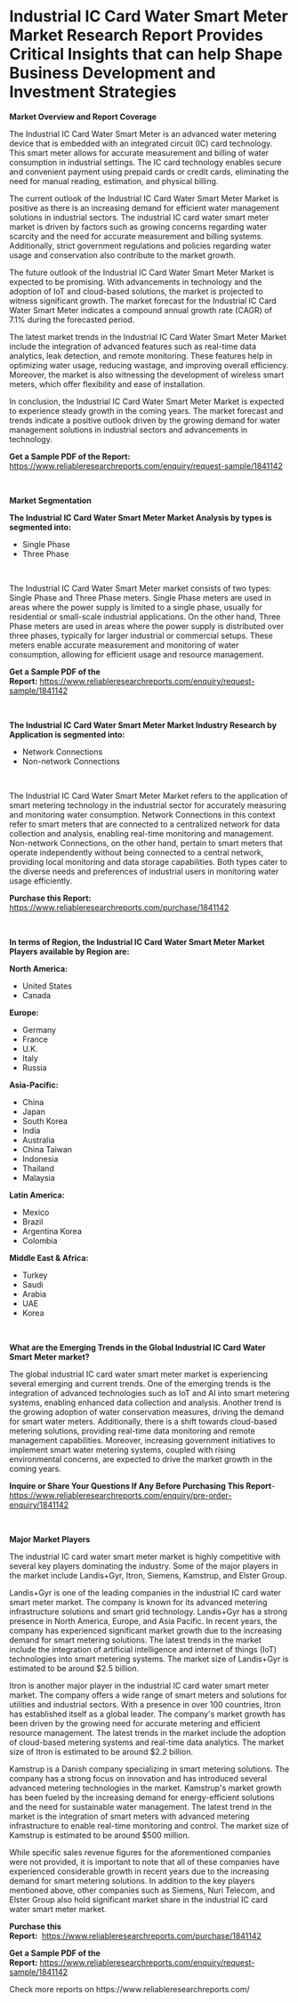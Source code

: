 <p><h1>Industrial IC Card Water Smart Meter Market Research Report Provides Critical Insights that can help Shape Business Development and Investment Strategies</h1></p><p><strong>Market Overview and Report Coverage</strong></p>
<p><p>The Industrial IC Card Water Smart Meter is an advanced water metering device that is embedded with an integrated circuit (IC) card technology. This smart meter allows for accurate measurement and billing of water consumption in industrial settings. The IC card technology enables secure and convenient payment using prepaid cards or credit cards, eliminating the need for manual reading, estimation, and physical billing.</p><p>The current outlook of the Industrial IC Card Water Smart Meter Market is positive as there is an increasing demand for efficient water management solutions in industrial sectors. The industrial IC card water smart meter market is driven by factors such as growing concerns regarding water scarcity and the need for accurate measurement and billing systems. Additionally, strict government regulations and policies regarding water usage and conservation also contribute to the market growth.</p><p>The future outlook of the Industrial IC Card Water Smart Meter Market is expected to be promising. With advancements in technology and the adoption of IoT and cloud-based solutions, the market is projected to witness significant growth. The market forecast for the Industrial IC Card Water Smart Meter indicates a compound annual growth rate (CAGR) of 7.1% during the forecasted period.</p><p>The latest market trends in the Industrial IC Card Water Smart Meter Market include the integration of advanced features such as real-time data analytics, leak detection, and remote monitoring. These features help in optimizing water usage, reducing wastage, and improving overall efficiency. Moreover, the market is also witnessing the development of wireless smart meters, which offer flexibility and ease of installation.</p><p>In conclusion, the Industrial IC Card Water Smart Meter Market is expected to experience steady growth in the coming years. The market forecast and trends indicate a positive outlook driven by the growing demand for water management solutions in industrial sectors and advancements in technology.</p></p>
<p><strong>Get a Sample PDF of the Report:</strong> <a href="https://www.reliableresearchreports.com/enquiry/request-sample/1841142">https://www.reliableresearchreports.com/enquiry/request-sample/1841142</a></p>
<p>&nbsp;</p>
<p><strong>Market Segmentation</strong></p>
<p><strong>The Industrial IC Card Water Smart Meter Market Analysis by types is segmented into:</strong></p>
<p><ul><li>Single Phase</li><li>Three Phase</li></ul></p>
<p>&nbsp;</p>
<p><p>The Industrial IC Card Water Smart Meter market consists of two types: Single Phase and Three Phase meters. Single Phase meters are used in areas where the power supply is limited to a single phase, usually for residential or small-scale industrial applications. On the other hand, Three Phase meters are used in areas where the power supply is distributed over three phases, typically for larger industrial or commercial setups. These meters enable accurate measurement and monitoring of water consumption, allowing for efficient usage and resource management.</p></p>
<p><strong>Get a Sample PDF of the Report:</strong>&nbsp;<a href="https://www.reliableresearchreports.com/enquiry/request-sample/1841142">https://www.reliableresearchreports.com/enquiry/request-sample/1841142</a></p>
<p>&nbsp;</p>
<p><strong>The Industrial IC Card Water Smart Meter Market Industry Research by Application is segmented into:</strong></p>
<p><ul><li>Network Connections</li><li>Non-network Connections</li></ul></p>
<p>&nbsp;</p>
<p><p>The Industrial IC Card Water Smart Meter Market refers to the application of smart metering technology in the industrial sector for accurately measuring and monitoring water consumption. Network Connections in this context refer to smart meters that are connected to a centralized network for data collection and analysis, enabling real-time monitoring and management. Non-network Connections, on the other hand, pertain to smart meters that operate independently without being connected to a central network, providing local monitoring and data storage capabilities. Both types cater to the diverse needs and preferences of industrial users in monitoring water usage efficiently.</p></p>
<p><strong>Purchase this Report:</strong>&nbsp; <a href="https://www.reliableresearchreports.com/purchase/1841142">https://www.reliableresearchreports.com/purchase/1841142</a></p>
<p>&nbsp;</p>
<p><strong>In terms of Region, the Industrial IC Card Water Smart Meter Market Players available by Region are:</strong></p>
<p>
    <p> <strong> North America: </strong>
        <ul>
            <li>United States</li>
            <li>Canada</li>
        </ul>
        </p> 
    <p> <strong> Europe: </strong>
        <ul>
            <li>Germany</li>
            <li>France</li>
            <li>U.K.</li>
            <li>Italy</li>
            <li>Russia</li>
        </ul>
        </p> 
    <p> <strong> Asia-Pacific: </strong>
        <ul>
            <li>China</li>
            <li>Japan</li>
            <li>South Korea</li>
            <li>India</li>
            <li>Australia</li>
            <li>China Taiwan</li>
            <li>Indonesia</li>
            <li>Thailand</li>
            <li>Malaysia</li>
        </ul>
        </p> 
    <p> <strong> Latin America: </strong>
        <ul>
            <li>Mexico</li>
            <li>Brazil</li>
            <li>Argentina Korea</li>
            <li>Colombia</li>
        </ul>
        </p> 
    <p> <strong> Middle East & Africa: </strong>
        <ul>
            <li>Turkey</li>
            <li>Saudi</li>
            <li>Arabia</li>
            <li>UAE</li>
            <li>Korea</li>
        </ul>
    </p>
    </p>
<p>&nbsp;</p>
<p><strong>What are the Emerging Trends in the Global Industrial IC Card Water Smart Meter market?</strong></p>
<p><p>The global industrial IC card water smart meter market is experiencing several emerging and current trends. One of the emerging trends is the integration of advanced technologies such as IoT and AI into smart metering systems, enabling enhanced data collection and analysis. Another trend is the growing adoption of water conservation measures, driving the demand for smart water meters. Additionally, there is a shift towards cloud-based metering solutions, providing real-time data monitoring and remote management capabilities. Moreover, increasing government initiatives to implement smart water metering systems, coupled with rising environmental concerns, are expected to drive the market growth in the coming years.</p></p>
<p><strong>Inquire or Share Your Questions If Any Before Purchasing This Report</strong>- <a href="https://www.reliableresearchreports.com/enquiry/pre-order-enquiry/1841142">https://www.reliableresearchreports.com/enquiry/pre-order-enquiry/1841142</a></p>
<p>&nbsp;</p>
<p><strong>Major Market Players</strong></p>
<p><p>The industrial IC card water smart meter market is highly competitive with several key players dominating the industry. Some of the major players in the market include Landis+Gyr, Itron, Siemens, Kamstrup, and Elster Group.</p><p>Landis+Gyr is one of the leading companies in the industrial IC card water smart meter market. The company is known for its advanced metering infrastructure solutions and smart grid technology. Landis+Gyr has a strong presence in North America, Europe, and Asia Pacific. In recent years, the company has experienced significant market growth due to the increasing demand for smart metering solutions. The latest trends in the market include the integration of artificial intelligence and internet of things (IoT) technologies into smart metering systems. The market size of Landis+Gyr is estimated to be around $2.5 billion.</p><p>Itron is another major player in the industrial IC card water smart meter market. The company offers a wide range of smart meters and solutions for utilities and industrial sectors. With a presence in over 100 countries, Itron has established itself as a global leader. The company's market growth has been driven by the growing need for accurate metering and efficient resource management. The latest trends in the market include the adoption of cloud-based metering systems and real-time data analytics. The market size of Itron is estimated to be around $2.2 billion.</p><p>Kamstrup is a Danish company specializing in smart metering solutions. The company has a strong focus on innovation and has introduced several advanced metering technologies in the market. Kamstrup's market growth has been fueled by the increasing demand for energy-efficient solutions and the need for sustainable water management. The latest trend in the market is the integration of smart meters with advanced metering infrastructure to enable real-time monitoring and control. The market size of Kamstrup is estimated to be around $500 million.</p><p>While specific sales revenue figures for the aforementioned companies were not provided, it is important to note that all of these companies have experienced considerable growth in recent years due to the increasing demand for smart metering solutions. In addition to the key players mentioned above, other companies such as Siemens, Nuri Telecom, and Elster Group also hold significant market share in the industrial IC card water smart meter market.</p></p>
<p><strong>Purchase this Report:</strong>&nbsp;&nbsp;<a href="https://www.reliableresearchreports.com/purchase/1841142">https://www.reliableresearchreports.com/purchase/1841142</a></p>
<p></p>
<p><strong>Get a Sample PDF of the Report:</strong>&nbsp;<a href="https://www.reliableresearchreports.com/enquiry/request-sample/1841142">https://www.reliableresearchreports.com/enquiry/request-sample/1841142</a></p>
<p>Check more reports on https://www.reliableresearchreports.com/</p>